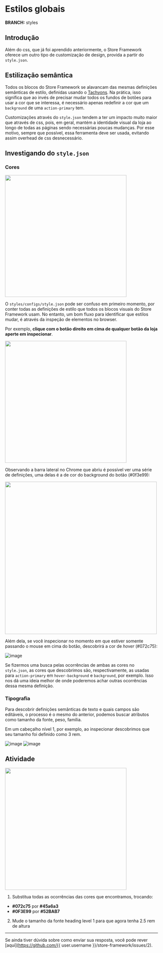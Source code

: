 # Estilos globais

**BRANCH:** styles

## Introdução

Além do css, que já foi aprendido anteriormente, o Store Framework oferece um outro tipo de customização de design, provida a partir do `style.json`. 

## Estilização semântica 

Todos os blocos do Store Framework se alavancam das mesmas definições semânticas de estilo, definidas usando o [Tachyons](https://tachyons.io/). Na prática, isso significa que ao invés de precisar mudar todos os fundos de botões para usar a cor que se interessa, é necessário apenas redefinir a cor que um `background` de uma `action-primary` tem. 

Customizações através do `style.json` tendem a ter um impacto muito maior que através de css, pois, em geral, mantém a identidade visual da loja ao longo de todas as páginas sendo necessárias poucas mudanças. Por esse motivo, sempre que possível, essa ferramenta deve ser usada, evitando assim overhead de css desnecessário.

## Investigando do `style.json`

### Cores

<img src="https://user-images.githubusercontent.com/18701182/69848546-24fa6380-1259-11ea-9978-9020222ed77e.png" width="400" />

O `styles/configs/style.json` pode ser confuso em primeiro momento, por conter todas as definições de estilo que todos os blocos visuais do Store Framework usam. No entanto, um bom fluxo para identificar que estilos mudar, é através da inspeção de elementos no browser. 

Por exemplo, **clique com o botão direito em cima de qualquer botão da loja aperte em inspecionar**.

<img src="https://user-images.githubusercontent.com/18701182/69848770-b36ee500-1259-11ea-882a-b2ac5ebdde4d.png" width="400" />  

Observando a barra lateral no Chrome que abriu é possível ver uma série de definições, uma delas é a de cor do background do botão (#0f3e99): 
  
<img src="https://user-images.githubusercontent.com/18701182/69849050-77884f80-125a-11ea-87d2-7a148fd56787.png" width="500" />

Além dela, se você inspecionar no momento em que estiver somente passando o mouse em cima do botão, descobrirá a cor de *hover* (#072c75):

![image](https://user-images.githubusercontent.com/18701182/69849774-5f193480-125c-11ea-82e2-f118c8014287.png)

Se fizermos uma busca pelas ocorrências de ambas as cores no `style.json`, as cores que descobrimos são, respectivamente, as usadas para `action-primary` em `hover-background` e `background`, por exemplo. Isso nos dá uma ideia melhor de onde poderemos achar outras ocorrências dessa mesma definição. 

### Tipografia

Para descobrir definições semânticas de texto e quais campos são editáveis, o processo é o mesmo do anterior, podemos buscar atributos como tamanho da fonte, peso, família. 

Em um cabeçalho nível 1, por exemplo, ao inspecionar descobrimos que seu tamanho foi definido como 3 rem.

![image](https://user-images.githubusercontent.com/18701182/69850262-ab18a900-125d-11ea-8ba8-e6a64874ca04.png)
![image](https://user-images.githubusercontent.com/18701182/69850281-b1a72080-125d-11ea-8c46-302b6a4f9749.png)

## Atividade

<img src="https://user-images.githubusercontent.com/18701182/69850673-8b35b500-125e-11ea-824b-3f3f3235e575.png" width="400" />


1. Substitua todas as ocorrências das cores que encontramos, trocando:
  - **#072c75** por **#45a6a3**
  - **#0F3E99** por **#52BAB7**

2. Mude o tamanho da fonte heading level 1 para que agora tenha 2.5 rem de altura

----

Se ainda tiver dúvida sobre como enviar sua resposta, você pode rever [aqui](https://github.com/{{ user.username }}/store-framework/issues/2).




